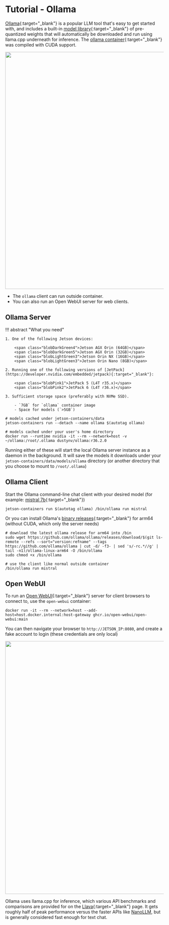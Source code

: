 # Tutorial - Ollama

[Ollama](https://github.com/ollama/ollama){:target="_blank"} is a popular LLM tool that's easy to get started with, and includes a built-in [model library](https://ollama.com/library){:target="_blank"} of pre-quantized weights that will automatically be downloaded and run using llama.cpp underneath for inference.  The [ollama container](https://github.com/dusty-nv/jetson-containers/tree/dev/packages/llm/ollama){:target="_blank"} was compiled with CUDA support.

<img src="https://github.com/dusty-nv/jetson-containers/blob/docs/docs/images/ollama_cli.gif?raw=true" width="750px"></img>

* The `ollama` client can run outside container.
* You can also run an Open WebUI server for web clients.

## Ollama Server

!!! abstract "What you need"

    1. One of the following Jetson devices:

        <span class="blobDarkGreen4">Jetson AGX Orin (64GB)</span>
        <span class="blobDarkGreen5">Jetson AGX Orin (32GB)</span>
        <span class="blobLightGreen3">Jetson Orin NX (16GB)</span>
        <span class="blobLightGreen3">Jetson Orin Nano (8GB)</span>
	   
    2. Running one of the following versions of [JetPack](https://developer.nvidia.com/embedded/jetpack){:target="_blank"}:

        <span class="blobPink1">JetPack 5 (L4T r35.x)</span>
        <span class="blobPink2">JetPack 6 (L4T r36.x)</span>

    3. Sufficient storage space (preferably with NVMe SSD).

        - `7GB` for `ollama` container image
        - Space for models (`>5GB`)
		 
```
# models cached under jetson-containers/data
jetson-containers run --detach --name ollama $(autotag ollama)

# models cached under your user's home directory
docker run --runtime nvidia -it --rm --network=host -v ~/ollama:/root/.ollama dustynv/ollama:r36.2.0
```

Running either of these will start the local Ollama server instance as a daemon in the background.  It will save the models it downloads under your `jetson-containers/data/models/ollama` directory (or another directory that you choose to mount to `/root/.ollama`)

## Ollama Client

Start the Ollama command-line chat client with your desired model (for example: [mistral 7b](https://ollama.com/library/mistral){:target="_blank"})

```
jetson-containers run $(autotag ollama) /bin/ollama run mistral
```

Or you can install Ollama's [binary releases](https://github.com/ollama/ollama/releases){:target="_blank"} for arm64 (without CUDA, which only the server needs)

```
# download the latest ollama release for arm64 into /bin
sudo wget https://github.com/ollama/ollama/releases/download/$(git ls-remote --refs --sort="version:refname" --tags https://github.com/ollama/ollama | cut -d/ -f3- | sed 's/-rc.*//g' | tail -n1)/ollama-linux-arm64 -O /bin/ollama
sudo chmod +x /bin/ollama

# use the client like normal outside container
/bin/ollama run mistral
```

## Open WebUI

To run an [Open WebUI](https://github.com/open-webui/open-webui){:target="_blank"} server for client browsers to connect to, use the `open-webui` container:

```
docker run -it --rm --network=host --add-host=host.docker.internal:host-gateway ghcr.io/open-webui/open-webui:main
```

You can then navigate your browser to `http://JETSON_IP:8080`, and create a fake account to login (these credentials are only local)

<img src="https://raw.githubusercontent.com/dusty-nv/jetson-containers/docs/docs/images/ollama_open_webui.jpg" width="800px"></img>

Ollama uses llama.cpp for inference, which various API benchmarks and comparisons are provided for on the [Llava](./tutorial_llava.md){:target="_blank"} page.  It gets roughly half of peak performance versus the faster APIs like [NanoLLM](./tutorial_nano-llm.md), but is generally considered fast enough for text chat.  